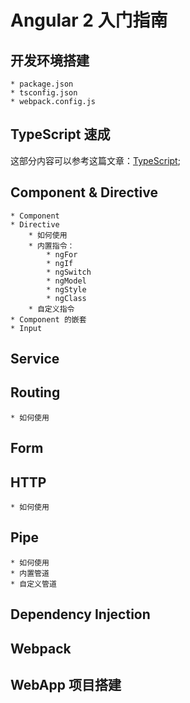 # Angular 2 入门指南

## 开发环境搭建
    * package.json
    * tsconfig.json
    * webpack.config.js
## TypeScript 速成
这部分内容可以参考这篇文章：[TypeScript](https://github.com/lijiakof/typescript);
## Component & Directive
    * Component
    * Directive
        * 如何使用
        * 内置指令：
            * ngFor
            * ngIf
            * ngSwitch
            * ngModel
            * ngStyle
            * ngClass
        * 自定义指令
    * Component 的嵌套
    * Input 
## Service
## Routing
    * 如何使用
## Form
## HTTP
    * 如何使用
## Pipe
    * 如何使用
    * 内置管道
    * 自定义管道
## Dependency Injection
## Webpack
## WebApp 项目搭建
